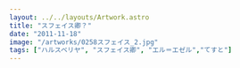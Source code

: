 ```yaml
---
layout: ../../layouts/Artwork.astro
title: "スフェイス卿？"
date: "2011-11-18"
image: "/artworks/0258スフェイス_2.jpg"
tags: ["ハルスベリヤ", "スフェイス卿", "エル＝エゼル","てすと"]
---
```


